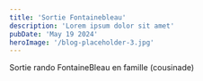 ```yaml
---
title: 'Sortie Fontainebleau'
description: 'Lorem ipsum dolor sit amet'
pubDate: 'May 19 2024'
heroImage: '/blog-placeholder-3.jpg'
---
```


Sortie rando FontaineBleau en famille (cousinade)